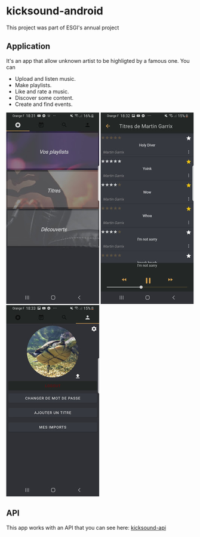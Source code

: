 # kicksound-android

This project was part of ESGI's annual project

## Application
It's an app that allow unknown artist to be highligted by a famous one.
You can 
-	Upload and listen music.
-	Make playlists.
-	Like and rate a music.
-	Discover some content.
-	Create and find events.

![Profile picture](https://github.com/Daxxxan/kicksound-android/blob/master/assets/Images/home.jpg)
![Musics](https://github.com/Daxxxan/kicksound-android/blob/master/assets/Images/music.jpg)
![Home page](https://github.com/Daxxxan/kicksound-android/blob/master/assets/Images/profile.jpg)

## API
This app works with an API that you can see here: [kicksound-api](https://github.com/Daxxxan/kicksound-api)
